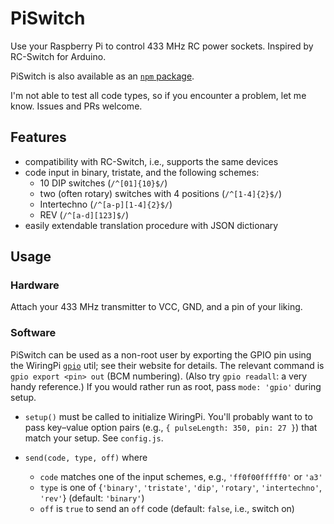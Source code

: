 PiSwitch
========

Use your Raspberry Pi to control 433 MHz RC power sockets.
Inspired by RC-Switch for Arduino.

PiSwitch is also available as an
[`npm` package](https://www.npmjs.org/package/piswitch).

I'm not able to test all code types, so if you encounter a problem, let me
know. Issues and PRs welcome.

Features
--------

* compatibility with RC-Switch, i.e., supports the same devices
* code input in binary, tristate, and the following schemes:
     - 10 DIP switches (`/^[01]{10}$/`)
     - two (often rotary) switches with 4 positions (`/^[1-4]{2}$/`)
     - Intertechno (`/^[a-p][1-4]{2}$/`)
     - REV (`/^[a-d][123]$/`)
* easily extendable translation procedure with JSON dictionary

Usage
-----

### Hardware

Attach your 433 MHz transmitter to VCC, GND, and a pin of your liking.

### Software

PiSwitch can be used as a non-root user by exporting the GPIO pin using
the WiringPi [`gpio`](http://wiringpi.com/the-gpio-utility/) util; see
their website for details. The relevant command is `gpio export <pin> out`
(BCM numbering). (Also try `gpio readall`: a very handy reference.)
If you would rather run as root, pass `mode: 'gpio'` during setup.

* `setup()` must be called to initialize WiringPi. You'll probably want to
  to pass key–value option pairs (e.g., `{ pulseLength: 350, pin: 27 }`) that
  match your setup. See `config.js`.

* `send(code, type, off)` where
     - `code` matches one of the input schemes, e.g., `'ff0f00fffff0'` or `'a3'`
     - `type` is one of {`'binary'`, `'tristate'`, `'dip'`, `'rotary'`,
       `'intertechno'`, `'rev'`} (default: `'binary'`)
     - `off` is `true` to send an `off` code (default: `false`, i.e., switch on)
